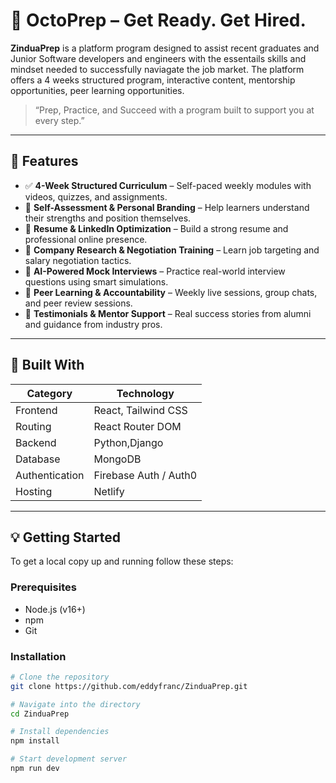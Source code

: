 # 🐙 OctoPrep – Get Ready. Get Hired.

**ZinduaPrep** is a platform program designed to assist recent graduates and Junior Software developers and engineers with the essentails skills  and mindset needed to successfully naviagate the job market. The platform offers a 4 weeks structured program, interactive content, mentorship opportunities, peer learning opportunities.

> “Prep, Practice, and Succeed with a program built to support you at every step.”

---

## 🚀 Features

- ✅ **4-Week Structured Curriculum** – Self-paced weekly modules with videos, quizzes, and assignments.
- 🧠 **Self-Assessment & Personal Branding** – Help learners understand their strengths and position themselves.
- 🧰 **Resume & LinkedIn Optimization** – Build a strong resume and professional online presence.
- 💼 **Company Research & Negotiation Training** – Learn job targeting and salary negotiation tactics.
- 🤖 **AI-Powered Mock Interviews** – Practice real-world interview questions using smart simulations.
- 🤝 **Peer Learning & Accountability** – Weekly live sessions, group chats, and peer review sessions.
- 💬 **Testimonials & Mentor Support** – Real success stories from alumni and guidance from industry pros.

---

## 🧱 Built With

| Category       | Technology             |
|----------------|------------------------|
| Frontend       | React, Tailwind CSS    |
| Routing        | React Router DOM       |
| Backend        | Python,Django          |
| Database       | MongoDB                |
| Authentication | Firebase Auth / Auth0  |
| Hosting        | Netlify                |

---

## 💡 Getting Started

To get a local copy up and running follow these steps:

### Prerequisites
- Node.js (v16+)
- npm 
- Git

### Installation

```bash
# Clone the repository
git clone https://github.com/eddyfranc/ZinduaPrep.git

# Navigate into the directory
cd ZinduaPrep

# Install dependencies
npm install

# Start development server
npm run dev
